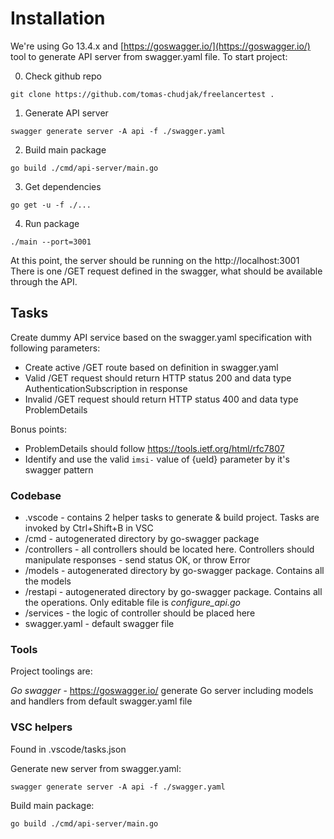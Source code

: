 # Installation

We're using Go 13.4.x and [https://goswagger.io/](https://goswagger.io/) tool to generate API server from swagger.yaml file. To start project:

0. Check github repo
```
git clone https://github.com/tomas-chudjak/freelancertest .
```

1. Generate API server
```
swagger generate server -A api -f ./swagger.yaml
```

2. Build main package
```
go build ./cmd/api-server/main.go
```

3. Get dependencies
```
go get -u -f ./...
```

4. Run package
```
./main --port=3001
```

At this point, the server should be running on the http://localhost:3001
There is one /GET request defined in the swagger, what should be available through the API.

## Tasks

Create dummy API service based on the swagger.yaml specification with following parameters:
- Create active /GET route based on definition in swagger.yaml
- Valid /GET request should return HTTP status 200 and data type AuthenticationSubscription in response
- Invalid /GET request should return HTTP status 400 and data type ProblemDetails

Bonus points:
- ProblemDetails should follow https://tools.ietf.org/html/rfc7807
- Identify and use the valid `imsi-` value of {ueId} parameter by it's swagger pattern


### Codebase

- .vscode - contains 2 helper tasks to generate & build project. Tasks are invoked by Ctrl+Shift+B in VSC
- /cmd - autogenerated directory by go-swagger package
- /controllers - all controllers should be located here. Controllers should manipulate responses - send status OK, or throw Error
- /models - autogenerated directory by go-swagger package. Contains all the models
- /restapi - autogenerated directory by go-swagger package. Contains all the operations. Only editable file is *configure_api.go*
- /services - the logic of controller should be placed here
- swagger.yaml - default swagger file


### Tools

Project toolings are:

*Go swagger* - https://goswagger.io/ generate Go server including models and handlers from default swagger.yaml file

### VSC helpers

Found in .vscode/tasks.json

Generate new server from swagger.yaml:
```
swagger generate server -A api -f ./swagger.yaml
```

Build main package:
```
go build ./cmd/api-server/main.go
```


